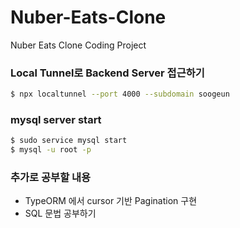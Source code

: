 # Nuber-Eats-Clone
Nuber Eats Clone Coding Project

### Local Tunnel로 Backend Server 접근하기
```bash
$ npx localtunnel --port 4000 --subdomain soogeun 
```

### mysql server start
```bash
$ sudo service mysql start
$ mysql -u root -p
```

### 추가로 공부할 내용
 * TypeORM 에서 cursor 기반 Pagination 구현
 * SQL 문법 공부하기